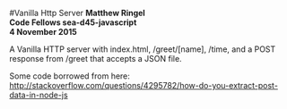 #Vanilla Http Server
**Matthew Ringel**  
**Code Fellows sea-d45-javascript**  
**4 November 2015**  

A Vanilla HTTP server with index.html, /greet/[name], /time, and a POST response from /greet that accepts a JSON file.  










Some code borrowed from here:
http://stackoverflow.com/questions/4295782/how-do-you-extract-post-data-in-node-js
